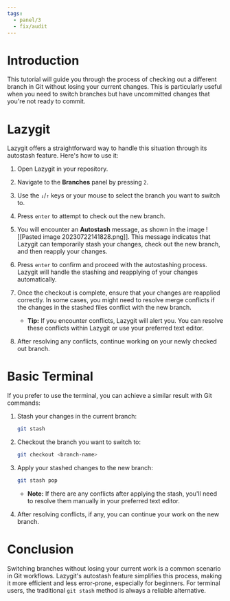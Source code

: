 ```yaml
---
tags:
  - panel/3
  - fix/audit
---
```

# Introduction
This tutorial will guide you through the process of checking out a different branch in Git without losing your current changes. This is particularly useful when you need to switch branches but have uncommitted changes that you're not ready to commit.

# Lazygit
Lazygit offers a straightforward way to handle this situation through its autostash feature. Here's how to use it:

1. Open Lazygit in your repository.
2. Navigate to the **Branches** panel by pressing `2`.
3. Use the `↓`/`↑` keys or your mouse to select the branch you want to switch to.
4. Press `enter` to attempt to check out the new branch.
5. You will encounter an **Autostash** message, as shown in the image ![[Pasted image 20230722141828.png]]. This message indicates that Lazygit can temporarily stash your changes, check out the new branch, and then reapply your changes.
6. Press `enter` to confirm and proceed with the autostashing process. Lazygit will handle the stashing and reapplying of your changes automatically.
7. Once the checkout is complete, ensure that your changes are reapplied correctly. In some cases, you might need to resolve merge conflicts if the changes in the stashed files conflict with the new branch.

   - **Tip:** If you encounter conflicts, Lazygit will alert you. You can resolve these conflicts within Lazygit or use your preferred text editor.

8. After resolving any conflicts, continue working on your newly checked out branch.

# Basic Terminal
If you prefer to use the terminal, you can achieve a similar result with Git commands:

1. Stash your changes in the current branch:
   ```bash
   git stash
   ```
2. Checkout the branch you want to switch to:
   ```bash
   git checkout <branch-name>
   ```
3. Apply your stashed changes to the new branch:
   ```bash
   git stash pop
   ```

   - **Note:** If there are any conflicts after applying the stash, you'll need to resolve them manually in your preferred text editor.

4. After resolving conflicts, if any, you can continue your work on the new branch.

# Conclusion
Switching branches without losing your current work is a common scenario in Git workflows. Lazygit's autostash feature simplifies this process, making it more efficient and less error-prone, especially for beginners. For terminal users, the traditional `git stash` method is always a reliable alternative.
